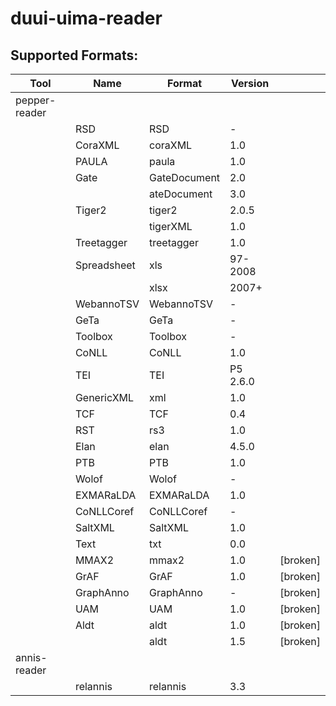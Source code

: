 # duui-uima-reader

## Supported Formats:

| Tool          | Name          | Format         | Version   |               |
|---------------|---------------|----------------|-----------|---------------|
| pepper-reader |               |                |           |               |
|               | RSD           | RSD            | -         |               |
|               | CoraXML       | coraXML        | 1.0       |               |
|               | PAULA         | paula          | 1.0       |               |
|               | Gate          | GateDocument   | 2.0       |               |
|               |               | ateDocument    | 3.0       |               |
|               | Tiger2        | tiger2         | 2.0.5     |               |
|               |               | tigerXML       | 1.0       |               |
|               | Treetagger    | treetagger     | 1.0       |               |
|               | Spreadsheet   | xls            | 97-2008   |               |
|               |               | xlsx           | 2007+     |               |
|               | WebannoTSV    | WebannoTSV     | -         |               |
|               | GeTa          | GeTa           | -         |               |
|               | Toolbox       | Toolbox        | -         |               |
|               | CoNLL         | CoNLL          | 1.0       |               |
|               | TEI           | TEI            | P5 2.6.0  |               |
|               | GenericXML    | xml            | 1.0       |               |
|               | TCF           | TCF            | 0.4       |               |
|               | RST           | rs3            | 1.0       |               |
|               | Elan          | elan           | 4.5.0     |               |
|               | PTB           | PTB            | 1.0       |               |
|               | Wolof         | Wolof          | -         |               |
|               | EXMARaLDA     | EXMARaLDA      | 1.0       |               |
|               | CoNLLCoref    | CoNLLCoref     | -         |               |
|               | SaltXML       | SaltXML        | 1.0       |               |
|               | Text          | txt            | 0.0       |               |
|               | MMAX2         | mmax2          | 1.0       |  [broken]     |
|               | GrAF          | GrAF           | 1.0       | [broken]      |
|               | GraphAnno     | GraphAnno      | -         |    [broken]   |
|               | UAM           | UAM            | 1.0       |  [broken]     |
|               | Aldt          | aldt           | 1.0       | [broken]      |
|               |               | aldt           | 1.5       | [broken]      |
| annis-reader  |               |                |           |               |
|               | relannis      | relannis       | 3.3       |               |
